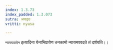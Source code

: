 ```yaml
---
index: 1.3.73
index_padded: 1.3.073
sutra: अपाद्वदः
vritti: nyasa

---
```

`न्यायपवादेन` इत्यादिना येनाभिप्रायेण धनकामो न्यायमपवदते तं दर्शयति।।